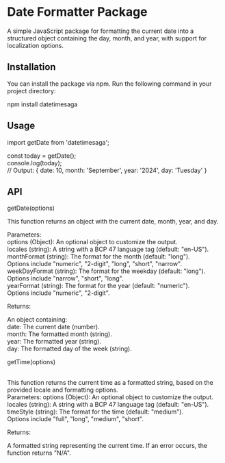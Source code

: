 # Date Formatter Package

A simple JavaScript package for formatting the current date into a structured object containing the day, month, and year, with support for localization options.

## Installation

You can install the package via npm. Run the following command in your project directory:

npm install datetimesaga

## Usage

import getDate from 'datetimesaga';

const today = getDate();<br/>
console.log(today);<br/>
// Output: { date: 10, month: 'September', year: '2024', day: 'Tuesday' }

## API

getDate(options)

This function returns an object with the current date, month, year, and day.

Parameters:
<br/>
options (Object): An optional object to customize the output.<br/>
locales (string): A string with a BCP 47 language tag (default: "en-US").<br/>
monthFormat (string): The format for the month (default: "long"). <br/>Options include "numeric", "2-digit", "long", "short", "narrow".<br/>
weekDayFormat (string): The format for the weekday (default: "long"). <br/>Options include "narrow", "short", "long".<br/>
yearFormat (string): The format for the year (default: "numeric"). <br/>Options include "numeric", "2-digit".<br/>

Returns:

An object containing:<br/>
date: The current date (number).<br/>
month: The formatted month (string).<br/>
year: The formatted year (string).<br/>
day: The formatted day of the week (string).

getTime(options)

<br/>
This function returns the current time as a formatted string, based on the provided locale and formatting options.

<br/>
Parameters:
options (Object): An optional object to customize the output.

<br/>
locales (string): A string with a BCP 47 language tag (default: "en-US").

<br/>
timeStyle (string): The format for the time (default: "medium"). 
<br/>
Options include "full", "long", "medium", "short".

Returns:

A formatted string representing the current time. If an error occurs, the function returns "N/A".
